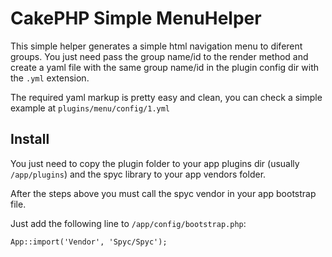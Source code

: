 CakePHP Simple MenuHelper
=========================

This simple helper generates a simple html navigation menu to diferent groups. You 
just need pass the group name/id to the render method and create a yaml file with the
same group name/id in the plugin config dir with the `.yml` extension.

The required yaml markup is pretty easy and clean, you can check a simple example at `plugins/menu/config/1.yml`

Install
-------
You just need to copy the plugin folder to your app plugins dir (usually `/app/plugins`)
and the spyc library to your app vendors folder.

After the steps above you must call the spyc vendor in your app bootstrap file.

Just add the following line to `/app/config/bootstrap.php`:
	
	App::import('Vendor', 'Spyc/Spyc');

